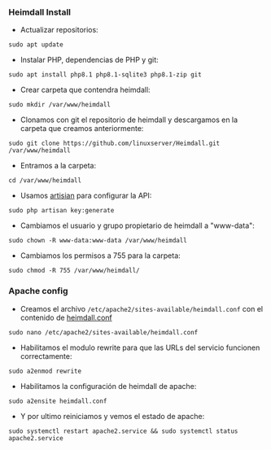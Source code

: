 ### Heimdall Install

- Actualizar repositorios:

`sudo apt update`

- Instalar PHP, dependencias de PHP y git:

`sudo apt install php8.1 php8.1-sqlite3 php8.1-zip git`

- Crear carpeta que contendra heimdall:

`sudo mkdir /var/www/heimdall`

- Clonamos con git el repositorio de heimdall y descargamos en la carpeta que creamos anteriormente:

`sudo git clone https://github.com/linuxserver/Heimdall.git /var/www/heimdall`

- Entramos a la carpeta:

`cd /var/www/heimdall`

- Usamos [artisian](https://laravel.com/docs/10.x/artisan) para configurar la API:

`sudo php artisan key:generate`

- Cambiamos el usuario y grupo propietario de heimdall a "www-data":

`sudo chown -R www-data:www-data /var/www/heimdall`

- Cambiamos los permisos a 755 para la carpeta:

`sudo chmod -R 755 /var/www/heimdall/` <br>



### Apache config

- Creamos el archivo `/etc/apache2/sites-available/heimdall.conf` con el contenido de [heimdall.conf](heimdall.conf)

`sudo nano /etc/apache2/sites-available/heimdall.conf`

- Habilitamos el modulo rewrite para que las URLs del servicio funcionen correctamente:

`sudo a2enmod rewrite`

- Habilitamos la configuración de heimdall de apache:

`sudo a2ensite heimdall.conf`

- Y por ultimo reiniciamos y vemos el estado de apache:
  
`sudo systemctl restart apache2.service && sudo systemctl status apache2.service`
